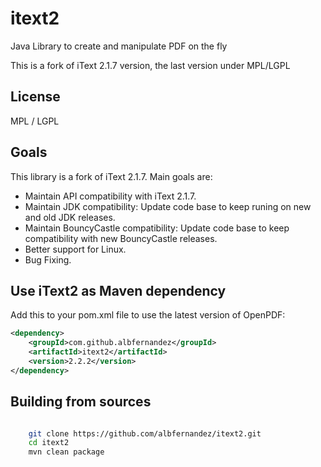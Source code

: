 # itext2

Java Library to create and manipulate PDF on the fly

This is a fork of iText 2.1.7 version, the last version under MPL/LGPL

## License

MPL / LGPL

## Goals

This library is a fork of iText 2.1.7. Main goals are:

* Maintain API compatibility with iText 2.1.7.
* Maintain JDK compatibility: Update code base to keep runing on new and old JDK releases.
* Maintain BouncyCastle compatibility: Update code base to keep compatibility with new BouncyCastle releases.
* Better support for Linux.
* Bug Fixing.

## Use iText2 as Maven dependency
Add this to your pom.xml file to use the latest version of OpenPDF:

```xml
<dependency>
    <groupId>com.github.albfernandez</groupId>
    <artifactId>itext2</artifactId>
    <version>2.2.2</version>
</dependency>
```

## Building from sources

```bash

    git clone https://github.com/albfernandez/itext2.git
    cd itext2
    mvn clean package
    
``` 

